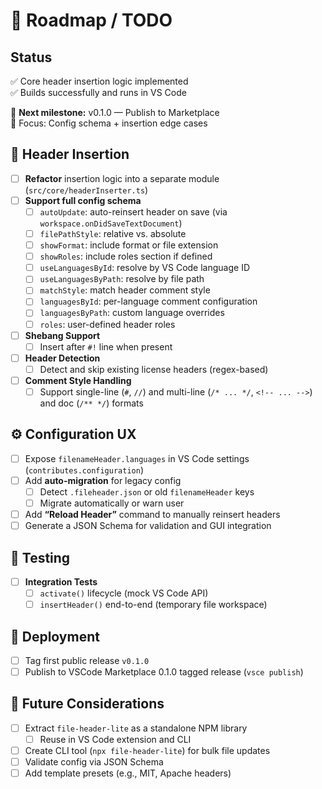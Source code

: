<!-- Roadmap.md -->

# 📘 Roadmap / TODO

## Status

✅ Core header insertion logic implemented  
✅ Builds successfully and runs in VS Code

📅 **Next milestone:** v0.1.0 — Publish to Marketplace  
🎯 Focus: Config schema + insertion edge cases

## 🧩 Header Insertion

- [ ] **Refactor** insertion logic into a separate module (`src/core/headerInserter.ts`)
- [ ] **Support full config schema**
  - [ ] `autoUpdate`: auto-reinsert header on save (via `workspace.onDidSaveTextDocument`)
  - [ ] `filePathStyle`: relative vs. absolute
  - [ ] `showFormat`: include format or file extension
  - [ ] `showRoles`: include roles section if defined
  - [ ] `useLanguagesById`: resolve by VS Code language ID
  - [ ] `useLanguagesByPath`: resolve by file path
  - [ ] `matchStyle`: match header comment style
  - [ ] `languagesById`: per-language comment configuration
  - [ ] `languagesByPath`: custom language overrides
  - [ ] `roles`: user-defined header roles
- [ ] **Shebang Support**
  - [ ] Insert after `#!` line when present
- [ ] **Header Detection**
  - [ ] Detect and skip existing license headers (regex-based)
- [ ] **Comment Style Handling**
  - [ ] Support single-line (`#`, `//`) and multi-line (`/* ... */`, `<!-- ... -->`) and doc (`/** */`) formats

## ⚙️ Configuration UX

- [ ] Expose `filenameHeader.languages` in VS Code settings (`contributes.configuration`)
- [ ] Add **auto-migration** for legacy config
  - [ ] Detect `.fileheader.json` or old `filenameHeader` keys
  - [ ] Migrate automatically or warn user
- [ ] Add **“Reload Header”** command to manually reinsert headers
- [ ] Generate a JSON Schema for validation and GUI integration

## 🧪 Testing

- [ ] **Integration Tests**
  - [ ] `activate()` lifecycle (mock VS Code API)
  - [ ] `insertHeader()` end-to-end (temporary file workspace)

## 🚀 Deployment

- [ ] Tag first public release `v0.1.0`
- [ ] Publish to VSCode Marketplace 0.1.0 tagged release (`vsce publish`)

## 🔮 Future Considerations

- [ ] Extract `file-header-lite` as a standalone NPM library
  - [ ] Reuse in VS Code extension and CLI
- [ ] Create CLI tool (`npx file-header-lite`) for bulk file updates
- [ ] Validate config via JSON Schema
- [ ] Add template presets (e.g., MIT, Apache headers)
